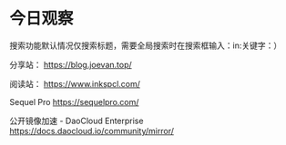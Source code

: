 # 今日观察

搜索功能默认情况仅搜索标题，需要全局搜索时在搜索框输入：in:关键字：）  

分享站： https://blog.joevan.top/  

阅读站： https://www.inkspcl.com/  

Sequel Pro  https://sequelpro.com/    

公开镜像加速 - DaoCloud Enterprise  https://docs.daocloud.io/community/mirror/    
